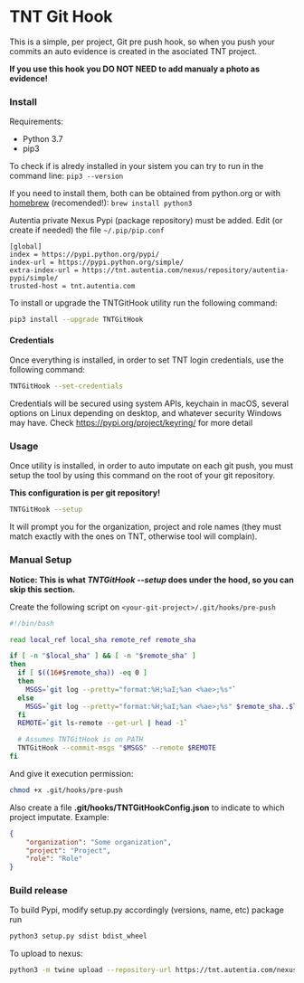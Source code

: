# TNT Git Hook

This is a simple, per project, Git pre push hook, so when you push your commits an auto evidence is created in the asociated TNT project.

**If you use this hook you DO NOT NEED to add manualy a photo as evidence!**


### Install

Requirements:
- Python 3.7
- pip3

To check if is alredy installed in your sistem you can try to run in the command line: `pip3 --version`

If you need to install them, both can be obtained from python.org or with [homebrew](https://brew.sh/) (recomended!): `brew install python3`

Autentia private Nexus Pypi (package repository) must be added. Edit (or create if needed) the file `~/.pip/pip.conf`

```
[global]
index = https://pypi.python.org/pypi/
index-url = https://pypi.python.org/simple/
extra-index-url = https://tnt.autentia.com/nexus/repository/autentia-pypi/simple/
trusted-host = tnt.autentia.com
```

To install or upgrade the TNTGitHook utility run the following command:

```bash
pip3 install --upgrade TNTGitHook
```


#### Credentials

Once everything is installed, in order to set TNT login credentials, use the following command:

```bash
TNTGitHook --set-credentials
```

Credentials will be secured using system APIs, keychain in macOS, several options on Linux depending on desktop, and whatever security Windows may have. Check https://pypi.org/project/keyring/ for more detail


### Usage

Once utility is installed, in order to auto imputate on each git push, you must setup the tool by using this command on the root of your git repository.

**This configuration is per git repository!**

```bash
TNTGitHook --setup
```

It will prompt you for the organization, project and role names (they must match exactly with the ones on TNT, otherwise tool will complain).


### Manual Setup

**Notice: This is what _TNTGitHook --setup_ does under the hood, so you can skip this section.**

Create the following script on `<your-git-project>/.git/hooks/pre-push`

```bash
#!/bin/bash

read local_ref local_sha remote_ref remote_sha

if [ -n "$local_sha" ] && [ -n "$remote_sha" ]
then
  if [ $((16#$remote_sha)) -eq 0 ]
  then
    MSGS=`git log --pretty="format:%H;%aI;%an <%ae>;%s"`
  else
    MSGS=`git log --pretty="format:%H;%aI;%an <%ae>;%s" $remote_sha..$local_sha`
  fi
  REMOTE=`git ls-remote --get-url | head -1`

  # Assumes TNTGitHook is on PATH
  TNTGitHook --commit-msgs "$MSGS" --remote $REMOTE
fi
```

And give it execution permission:

```bash
chmod +x .git/hooks/pre-push
```

Also create a file **.git/hooks/TNTGitHookConfig.json** to indicate to which project imputate. Example:

```json
{
    "organization": "Some organization",
    "project": "Project",
    "role": "Role"
}
```


### Build release 

To build Pypi, modify setup.py accordingly (versions, name, etc) package run

```bash
python3 setup.py sdist bdist_wheel
```

To upload to nexus:

```bash
python3 -m twine upload --repository-url https://tnt.autentia.com/nexus/repository/autentia-pypi/ dist/*
```

